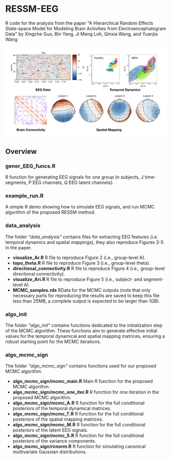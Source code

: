# RESSM-EEG

R code for the analysis from the paper "A Hierarchical Random Effects State-space Model for Modeling Brain Activities from Electroencephalogram Data" by Xingche Guo, Bin Yang, Ji Meng Loh, Qinxia Wang, and Yuanjia Wang

<img src="EEG_showcase.png" alt="Model Structure" width="600"/>


## Overview

### gener_EEG_funcs.R
R function for generating EEG signals for one group (n subjects, J time-segments, P EEG channels, Q EEG latent channels).

### example_run.R
A simple R demo showing how to simulate EEG signals, and run MCMC algorithm of the proposed RESSM method.


### data_analysis
The folder *"data_analysis"* contains files for extracting EEG features (i.e. temporal dynamics and spatial mappings), they also reproduce Figures 2-5 in the paper. 
* **visualize_Ar.R** R file to reproduce Figure 2 (i.e., group-level A).
* **topo_theta.R** R file to reproduce Figure 3 (i.e., group-level theta).
* **directional_connectivity.R** R file to reproduce Figure 4 (i.e., group-level directional connectivity).
* **visualize_Ari.R** R file to reproduce Figure 5 (i.e., subject- and segment-level A).
* **MCMC_samples.rds** RData for the MCMC outputs (note that only necessary parts for reproducing the results are saved to keep this file less than 25MB, a complete output is expected to be larger than 1GB).


### algo_init
The folder *"algo_init"* contains functions dedicated to the initialization step of the MCMC algorithm. These functions aim to generate effective initial values for the temporal dynamical and spatial mapping matrices, ensuring a robust starting point for the MCMC iterations.


### algo_mcmc_sign
The folder *"algo_mcmc_sign"* contains functions used for our proposed MCMC algorithm. 
* **algo_mcmc_sign/mcmc_main.R** Main R function for the proposed MCMC algorithm.
* **algo_mcmc_sign/mcmc_one_iter.R** R function for one iteration in the proposed MCMC algorithm.
* **algo_mcmc_sign/mcmc_A.R** R function for the full conditional posteriors of the temporal dynamical matrices.
* **algo_mcmc_sign/mcmc_T.R** R function for the full conditional posteriors of the spatial mapping matrices.
* **algo_mcmc_sign/mcmc_M.R** R function for the full conditional posteriors of the latent EEG signals.
* **algo_mcmc_sign/mcmc_S.R** R function for the full conditional posteriors of the variance components.
* **algo_mcmc_sign/rcnorm.R** R function for simulating canonical multivariate Gaussian distributions.


